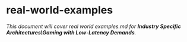 # real-world-examples

_This document will cover real world examples.md for **Industry Specific Architectures\Gaming with Low-Latency Demands**._
